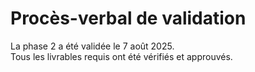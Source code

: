 # Procès-verbal de validation

La phase 2 a été validée le 7 août 2025.  
Tous les livrables requis ont été vérifiés et approuvés.
